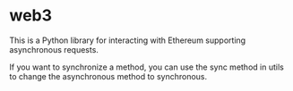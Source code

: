 # web3
This is a Python library for interacting with Ethereum supporting asynchronous requests.

If you want to synchronize a method, you can use the sync method in utils to change the asynchronous method to synchronous.


